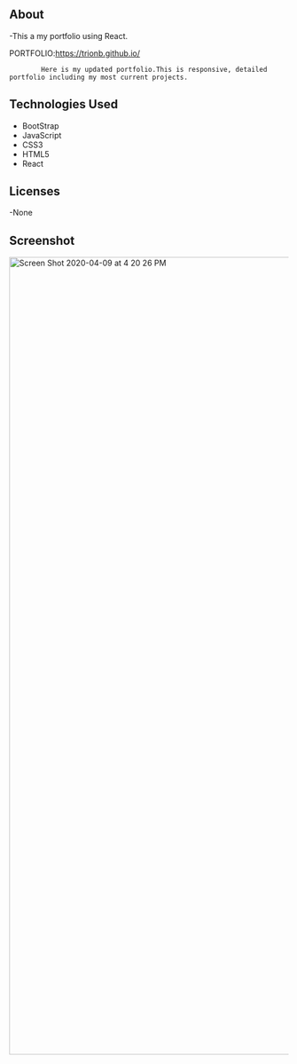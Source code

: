 
## About
-This a my portfolio using React.

PORTFOLIO:https://trionb.github.io/

            Here is my updated portfolio.This is responsive, detailed portfolio including my most current projects.
            



## Technologies Used
* BootStrap
* JavaScript
* CSS3
* HTML5
* React

## Licenses
-None


## Screenshot

<img width="1438" alt="Screen Shot 2020-04-09 at 4 20 26 PM" src="https://user-images.githubusercontent.com/60153876/78937227-19783e00-7a7e-11ea-8362-1e80c9dd4ea2.png">

